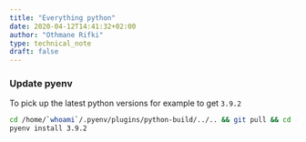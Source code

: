 ```yaml
---
title: "Everything python"
date: 2020-04-12T14:41:32+02:00
author: "Othmane Rifki"
type: technical_note
draft: false
---
```

### Update pyenv

To pick up the latest python versions for example to get `3.9.2`

``` bash
cd /home/`whoami`/.pyenv/plugins/python-build/../.. && git pull && cd -
pyenv install 3.9.2
```

